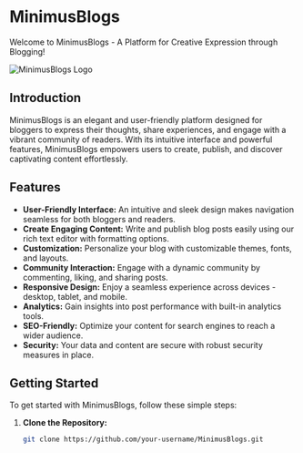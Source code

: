 # MinimusBlogs

Welcome to MinimusBlogs - A Platform for Creative Expression through Blogging!

![MinimusBlogs Logo](link_to_your_logo_image)

## Introduction

MinimusBlogs is an elegant and user-friendly platform designed for bloggers to express their thoughts, share experiences, and engage with a vibrant community of readers. With its intuitive interface and powerful features, MinimusBlogs empowers users to create, publish, and discover captivating content effortlessly.

## Features

- **User-Friendly Interface:** An intuitive and sleek design makes navigation seamless for both bloggers and readers.
- **Create Engaging Content:** Write and publish blog posts easily using our rich text editor with formatting options.
- **Customization:** Personalize your blog with customizable themes, fonts, and layouts.
- **Community Interaction:** Engage with a dynamic community by commenting, liking, and sharing posts.
- **Responsive Design:** Enjoy a seamless experience across devices - desktop, tablet, and mobile.
- **Analytics:** Gain insights into post performance with built-in analytics tools.
- **SEO-Friendly:** Optimize your content for search engines to reach a wider audience.
- **Security:** Your data and content are secure with robust security measures in place.

## Getting Started

To get started with MinimusBlogs, follow these simple steps:

1. **Clone the Repository:**
   ```bash
   git clone https://github.com/your-username/MinimusBlogs.git

